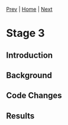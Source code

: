 
[Prev](../stage2/index.md) | [Home](../intro.md) | [Next](../stage4/index.md)

# Stage 3

## Introduction

## Background

## Code Changes

## Results